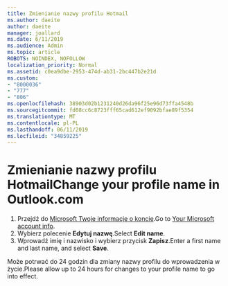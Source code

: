```yaml
---
title: Zmienianie nazwy profilu Hotmail
ms.author: daeite
author: daeite
manager: joallard
ms.date: 6/11/2019
ms.audience: Admin
ms.topic: article
ROBOTS: NOINDEX, NOFOLLOW
localization_priority: Normal
ms.assetid: c0ea9dbe-2953-474d-ab31-2bc447b2e21d
ms.custom:
- "8000036"
- "777"
- "806"
ms.openlocfilehash: 38903d02b1231240d26da96f25e96d73ffa4548b
ms.sourcegitcommit: fd08cc6c8723fff65cad612ef9092bfae89f5354
ms.translationtype: MT
ms.contentlocale: pl-PL
ms.lasthandoff: 06/11/2019
ms.locfileid: "34859225"
---
```

# <a name="change-your-profile-name-in-outlookcom"></a><span data-ttu-id="b03aa-102">Zmienianie nazwy profilu Hotmail</span><span class="sxs-lookup"><span data-stu-id="b03aa-102">Change your profile name in Outlook.com</span></span>

1. <span data-ttu-id="b03aa-103">Przejdź do [Microsoft Twoje informacje o koncie](https://go.microsoft.com/fwlink/p/?linkid=860841).</span><span class="sxs-lookup"><span data-stu-id="b03aa-103">Go to [Your Microsoft account info](https://go.microsoft.com/fwlink/p/?linkid=860841).</span></span>
2. <span data-ttu-id="b03aa-104">Wybierz polecenie **Edytuj nazwę**.</span><span class="sxs-lookup"><span data-stu-id="b03aa-104">Select **Edit name**.</span></span>
3. <span data-ttu-id="b03aa-105">Wprowadź imię i nazwisko i wybierz przycisk **Zapisz**.</span><span class="sxs-lookup"><span data-stu-id="b03aa-105">Enter a first name and last name, and select **Save**.</span></span>

<span data-ttu-id="b03aa-106">Może potrwać do 24 godzin dla zmiany nazwy profilu do wprowadzenia w życie.</span><span class="sxs-lookup"><span data-stu-id="b03aa-106">Please allow up to 24 hours for changes to your profile name to go into effect.</span></span>